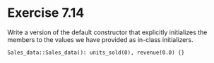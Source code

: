 Exercise 7.14
=============

Write a version of the default constructor that explicitly initializes the members to the values we have provided as in-class initializers.

    Sales_data::Sales_data(): units_sold(0), revenue(0.0) {}

